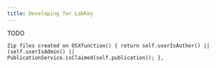 ```yaml
---
title: Developing for LabKey
---
```


TODO 

`Zip files created on OSXfunction() { return self.userIsAuthor() || (self.userIsAdmin() || PublicationService.isClaimed(self.publication)); },`
